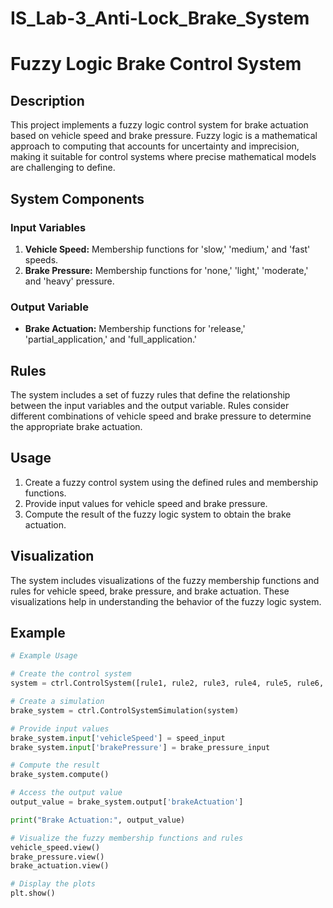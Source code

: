 # IS_Lab-3_Anti-Lock_Brake_System

# Fuzzy Logic Brake Control System

## Description

This project implements a fuzzy logic control system for brake actuation based on vehicle speed and brake pressure. Fuzzy logic is a mathematical approach to computing that accounts for uncertainty and imprecision, making it suitable for control systems where precise mathematical models are challenging to define.

## System Components

### Input Variables
1. **Vehicle Speed:** Membership functions for 'slow,' 'medium,' and 'fast' speeds.
2. **Brake Pressure:** Membership functions for 'none,' 'light,' 'moderate,' and 'heavy' pressure.

### Output Variable
- **Brake Actuation:** Membership functions for 'release,' 'partial_application,' and 'full_application.'

## Rules

The system includes a set of fuzzy rules that define the relationship between the input variables and the output variable. Rules consider different combinations of vehicle speed and brake pressure to determine the appropriate brake actuation.

## Usage

1. Create a fuzzy control system using the defined rules and membership functions.
2. Provide input values for vehicle speed and brake pressure.
3. Compute the result of the fuzzy logic system to obtain the brake actuation.

## Visualization

The system includes visualizations of the fuzzy membership functions and rules for vehicle speed, brake pressure, and brake actuation. These visualizations help in understanding the behavior of the fuzzy logic system.

## Example

```python
# Example Usage

# Create the control system
system = ctrl.ControlSystem([rule1, rule2, rule3, rule4, rule5, rule6, rule7, rule8, rule9, rule10, rule11, rule12])

# Create a simulation
brake_system = ctrl.ControlSystemSimulation(system)

# Provide input values
brake_system.input['vehicleSpeed'] = speed_input
brake_system.input['brakePressure'] = brake_pressure_input

# Compute the result
brake_system.compute()

# Access the output value
output_value = brake_system.output['brakeActuation']

print("Brake Actuation:", output_value)

# Visualize the fuzzy membership functions and rules
vehicle_speed.view()
brake_pressure.view()
brake_actuation.view()

# Display the plots
plt.show()
